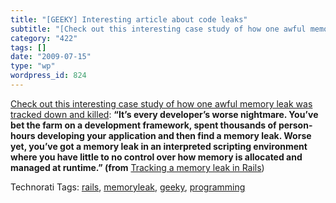 ```yaml
---
title: "[GEEKY] Interesting article about code leaks"
subtitle: "[Check out this interesting case study of how one awful memory leak was tracked down and killed](htt..."
category: "422"
tags: []
date: "2009-07-15"
type: "wp"
wordpress_id: 824
---
```

[Check out this interesting case study of how one awful memory leak was tracked down and killed](http://codehappy.wordpress.com/2007/01/17/tracking-a-memory-leak-in-rails/):
**“It’s every developer’s worse nightmare. You’ve bet the farm on a development framework, spent thousands of person-hours developing your application and then find a memory leak. Worse yet, you’ve got a memory leak in an interpreted scripting environment where you have little to no control over how memory is allocated and managed at runtime.” (from** [Tracking a memory leak in Rails](http://codehappy.wordpress.com/2007/01/17/tracking-a-memory-leak-in-rails/))

Technorati Tags: [rails](http://technorati.com/tag/rails), [memoryleak](http://technorati.com/tag/memoryleak), [geeky](http://technorati.com/tag/geeky), [programming](http://technorati.com/tag/programming)